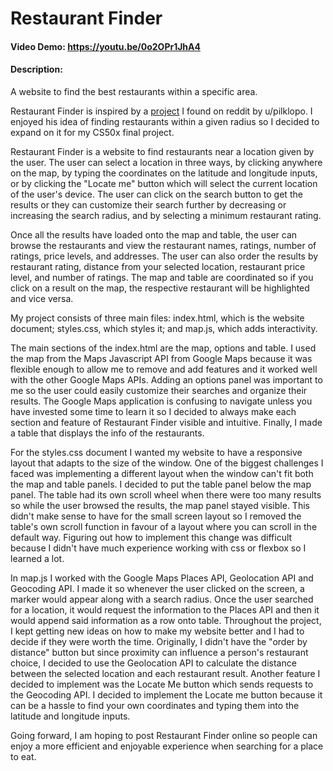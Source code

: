 # Restaurant Finder

#### Video Demo: https://youtu.be/0o2OPr1JhA4

#### Description:

A website to find the best restaurants within a specific area.

Restaurant Finder is inspired by a [project](https://www.reddit.com/r/webdev/comments/11hmww9/showoff_saturday_i_built_a_website_to_gather_the/) I found on reddit by u/pilklopo. I enjoyed his idea of finding restaurants within a given radius so I decided to expand on it for my CS50x final project.

Restaurant Finder is a website to find restaurants near a location given by the user. The user can select a location in three ways, by clicking anywhere on the map, by typing the coordinates on the latitude and longitude inputs, or by clicking the "Locate me" button which will select the current location of the user's device. The user can click on the search button to get the results or they can customize their search further by decreasing or increasing the search radius, and by selecting a minimum restaurant rating. 

Once all the results have loaded onto the map and table, the user can browse the restaurants and view the restaurant names, ratings, number of ratings, price levels, and addresses. The user can also order the results by restaurant rating, distance from your selected location, restaurant price level, and number of ratings. The map and table are coordinated so if you click on a result on the map, the respective restaurant will be highlighted and vice versa.

My project consists of three main files: index.html, which is the website document; styles.css, which styles it; and map.js, which adds interactivity.

The main sections of the index.html are the map, options and table. I used the map from the Maps Javascript API from Google Maps because it was flexible enough to allow me to remove and add features and it worked well with the other Google Maps APIs. Adding an options panel was important to me so the user could easily customize their searches and organize their results. The Google Maps application is confusing to navigate unless you have invested some time to learn it so I decided to always make each section and feature of Restaurant Finder visible and intuitive. Finally, I made a table that displays the info of the restaurants.

For the styles.css document I wanted my website to have a responsive layout that adapts to the size of the window. One of the biggest challenges I faced was implementing a different layout when the window can't fit both the map and table panels. I decided to put the table panel below the map panel. The table had its own scroll wheel when there were too many results so while the user browsed the results, the map panel stayed visible. This didn't make sense to have for the small screen layout so I removed the table's own scroll function in favour of a layout where you can scroll in the default way. Figuring out how to implement this change was difficult because I didn't have much experience working with css or flexbox so I learned a lot.

In map.js I worked with the Google Maps Places API, Geolocation API and Geocoding API. I made it so whenever the user clicked on the screen, a marker would appear along with a search radius. Once the user searched for a location, it would request the information to the Places API and then it would append said information as a row onto table. Throughout the project, I kept getting new ideas on how to make my website better and I had to decide if they were worth the time. Originally, I didn't have the "order by distance" button but since proximity can influence a person's restaurant choice, I decided to use the Geolocation API to calculate the distance between the selected location and each restaurant result. Another feature I decided to implement was the Locate Me button which sends requests to the Geocoding API. I decided to implement the Locate me button because it can be a hassle to find your own coordinates and typing them into the latitude and longitude inputs.

Going forward, I am hoping to post Restaurant Finder online so people can enjoy a more efficient and enjoyable experience when searching for a place to eat.







